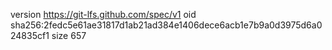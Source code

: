 version https://git-lfs.github.com/spec/v1
oid sha256:2fedc5e61ae31817d1ab21ad384e1406dece6acb1e7b9a0d3975d6a024835cf1
size 657
